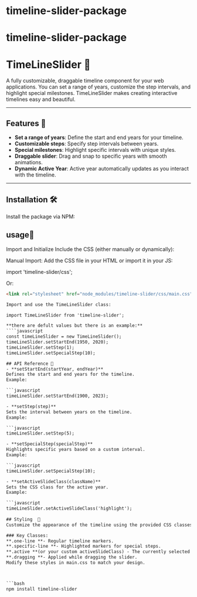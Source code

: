 # timeline-slider-package
# timeline-slider-package
# TimeLineSlider 📅  

A fully customizable, draggable timeline component for your web applications. You can set a range of years, customize the step intervals, and highlight special milestones. TimeLineSlider makes creating interactive timelines easy and beautiful.

---

## Features 🌟
- **Set a range of years**: Define the start and end years for your timeline.  
- **Customizable steps**: Specify step intervals between years.  
- **Special milestones**: Highlight specific intervals with unique styles.  
- **Draggable slider**: Drag and snap to specific years with smooth animations.  
- **Dynamic Active Year**: Active year automatically updates as you interact with the timeline.

---

## Installation 🛠️

Install the package via NPM:

## usage📖
Import and Initialize
Include the CSS (either manually or dynamically):

Manual Import:
Add the CSS file in your HTML or import it in your JS:

import 'timeline-slider/css';

Or:
````html
<link rel="stylesheet" href="node_modules/timeline-slider/css/main.css">

Import and use the TimeLineSlider class:

import TimeLineSlider from 'timeline-slider';

**there are defult values but there is an example:**
````javascript
const timeLineSlider = new TimeLineSlider();
timeLineSlider.setStartEnd(1950, 2020); 
timeLineSlider.setStep(1);             
timeLineSlider.setSpecialStep(10);

## API Reference 🚀
- **setStartEnd(startYear, endYear)**
Defines the start and end years for the timeline.
Example:

```javascript
timeLineSlider.setStartEnd(1900, 2023);

- **setStep(step)**
Sets the interval between years on the timeline.
Example:

```javascript
timeLineSlider.setStep(5);

- **setSpecialStep(specialStep)**
Highlights specific years based on a custom interval.
Example:

```javascript
timeLineSlider.setSpecialStep(10); 

- **setActiveSlideClass(className)**
Sets the CSS class for the active year.
Example:

```javascript
timeLineSlider.setActiveSlideClass('highlight');
 
## Styling  🎨
Customize the appearance of the timeline using the provided CSS classes:

### Key Classes:
**.one-line **- Regular timeline markers.
**.specific-line **- Highlighted markers for special steps.
**.active **(or your custom activeSlideClass) - The currently selected year marker.
**.dragging **- Applied while dragging the slider.
Modify these styles in main.css to match your design.



```bash
npm install timeline-slider
